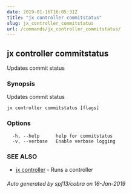 ```yaml
---
date: 2019-01-16T16:05:31Z
title: "jx controller commitstatus"
slug: jx_controller_commitstatus
url: /commands/jx_controller_commitstatus/
---
```

## jx controller commitstatus

Updates commit status

### Synopsis

Updates commit status

```
jx controller commitstatus [flags]
```

### Options

```
  -h, --help      help for commitstatus
  -v, --verbose   Enable verbose logging
```

### SEE ALSO

* [jx controller](/commands/jx_controller/)	 - Runs a controller

###### Auto generated by spf13/cobra on 16-Jan-2019
